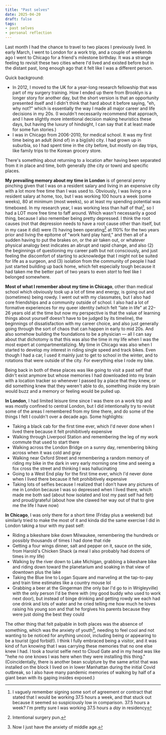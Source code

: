 ```yaml
---
title: "Past selves"
date: 2025-04-20
draft: false
tags: 
- past selves
- personal reflection
---
```


Last month I had the chance to travel to two places I previously lived. In early March, I went to London for a work trip, and a couple of weekends ago I went to Chicago for a friend's milestone birthday. It was a strange feeling to revisit these two cities where I'd lived and existed before but in the distant past, long enough ago that it felt like I was a different person.

Quick background: 
- In 2012, I moved to the UK for a year-long research fellowship that was part of my surgery training. How I ended up there from Brooklyn is a longer story for another day, but the short version is that an opportunity presented itself and I didn't think that hard about it before saying, "eh, why not?" which is essentially the way I made all major career and life decisions in my 20s. (I wouldn't necessarily recommend that approach, and I have slightly more intentional decision making heuristics these days, but having the luxury of hindsight, I can say that it at least made for some fun stories.) 
- I was in Chicago from 2006-2010, for medical school. It was my first time being an adult (kind of) in a big(ish) city. I had grown up in suburbia, so I had spent time in the city before, but mostly on day trips, like family trips to the Korean grocery store.

There's something about returning to a location after having been separated from it in place and time, both generally (the city or town) and specific places. 

**My prevailing memory about my time in London** is of general penny pinching given that I was on a resident salary and living in an expensive city with a lot more free time than I was used to. Obviously, I was living on a resident salary at home, too, but I was working 100 hours a week (some weeks), 80 at minimum (most weeks), so at least my spending potential was timeboxed. In my research year, I was working less than half of that[^1], so I had a LOT more free time to faff around. Which wasn't necessarily a good thing, because I also remember being pretty depressed. I think the root causes (not that depression needs to have a root cause other than itself, but in my case it did) were (1) having been operating[^2] at 110% for the two years prior and living the epitome of "work hard play hard," and then all of a sudden having to put the brakes on, or the air taken out, or whatever physical analogy best indicates an abrupt and rapid change, and also (2) the beginnings of questioning my career path but not consciously, and just feeling the discomfort of starting to acknowledge that I might not be suited for life as a surgeon, and (3) isolation from the community of people I had just started building up back home, which felt especially tough because it had taken me the better part of two years to even *start* to feel like I belonged somewhere. 

**Most of what I remember about my time in Chicago**, other than medical school which obviously took up a lot of time and energy, is going out and (sometimes) being rowdy. I went out with my classmates, but I also had core friendships and a community outside of school. I also had a lot of formative experiences for my queer identity (which felt "late in life" at 22–26 years old at the time but now my perspective is that the value of learning things about yourself doesn't have to be judged by its timeline), the beginnings of dissatisfaction with my career choice, and also just generally going through the sort of chaos that can happen in early to mid 20s. And also somehow building the foundations to be a physician — all I can say about that dichotomy is that this was also the time in my life when I was the most expert at compartmentalizing. My time in Chicago was also when I started to develop my interest in riding single speed and track bikes. Even though I had a car, I used it mainly just to get to school in the winter, and to rotations that were outside of the city. For everything else I rode my bike.

Being back in both of these places was like going to visit a past self that didn't exist anymore but whose memories I had downloaded into my brain with a location tracker so whenever I passed by a place that they knew, or did something knew that they weren't able to do, something inside my brain would buzz and a memory or feeling would be pulled up. 

**In London**, I had limited leisure time since I was there on a work trip and was mostly confined to central London, but I did intentionally try to revisit some of the areas I remembered from my time there, and do some of the things I felt I couldn't over a decade ago. Some highlights:
- Taking a black cab for the first time ever, which I'd never done when I lived there because it felt prohibitively expensive
- Walking through Liverpool Station and remembering the leg of my work commute that used to start there
- Walking across the London Bridge on a sunny day, remembering biking across when it was cold and gray
- Walking near Oxford Street and remembering a random memory of riding my bike in the dark in very early morning one time and seeing a fox cross the street and thinking I was hallucinating
- Going to a West End play for the first time ever, which I'd never done when I lived there because it felt prohibitively expensive
- Taking lots of selfies because I realized that I don't have any pictures of me in London because I was so depressed when I lived there, which made me both sad (about how isolated and lost my past self had felt) and proud/grateful (about how she clawed her way out of that to give me the life I have now)

**In Chicago**, I was only there for a short time (Friday plus a weekend) but similarly tried to make the most of it and kinda did the same exercise I did in London taking a tour with my past self:
* Riding a bikeshare bike down Milwaukee, remembering the hundreds or possibly thousands of times I had done that ride
* Getting a four wings dinner, salt and pepper on it, sauce on the side, from Harold's Chicken Shack (a meal I also probably had dozens of times in my life)
* Walking by the river down to Lake Michigan, grabbing a bikeshare bike and riding down toward the planetarium and soaking in that view of downtown plus the lake
* Taking the Blue line to Logan Square and marveling at the tap-to-pay and train time estimates like a country mouse lol
* Grabbing a beer at the Gingerman (the only bar I'd go to in Wrigleyville) with the only person I'd be there with (my good buddy who used to work next door), but instead of binge drinking and getting rowdy we each had one drink and lots of water and he cried telling me how much he loves raising his young son and that he forgives his parents because they were just doing the best they could 

The other thing that felt palpable in both places was the absence of something, which was the anxiety of youth[^3], needing to feel cool and not wanting to be noticed for anything uncool, including being or appearing to be a tourist (god forbid!). I think I fully embraced being a visitor, and it was kind of fun knowing that I was carrying these memories that no one else knew I had. I took a tourist selfie next to Cloud Gate and in my head was like "hehe no one knows I was here when they were installing this thing." (Coincidentally, there is another bean sculpture by the same artist that was installed on the block I lived on in lower Manhattan during the initial Covid outbreak, so I also have many pandemic memories of walking by half of a giant bean with its gaping insides exposed.)

[^1]: I vaguely remember signing some sort of agreement or contract that stated that I would be working 37.5 hours a week, and that stuck out because it seemed so suspiciously low in comparison. 37.5 hours a week? I'm pretty sure I was working 37.5 hours a *day* in residency
[^2]: Intentional surgery pun.
[^3]: Now I just have the anxiety of middle age.